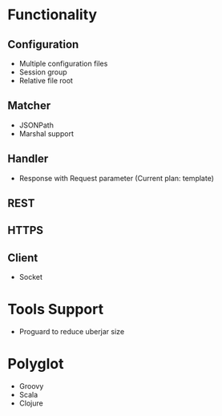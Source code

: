 # Functionality

## Configuration
* Multiple configuration files
* Session group
* Relative file root

## Matcher
* JSONPath
* Marshal support

## Handler
* Response with Request parameter (Current plan: template)

## REST

## HTTPS

## Client
* Socket

# Tools Support
* Proguard to reduce uberjar size

# Polyglot
* Groovy
* Scala
* Clojure